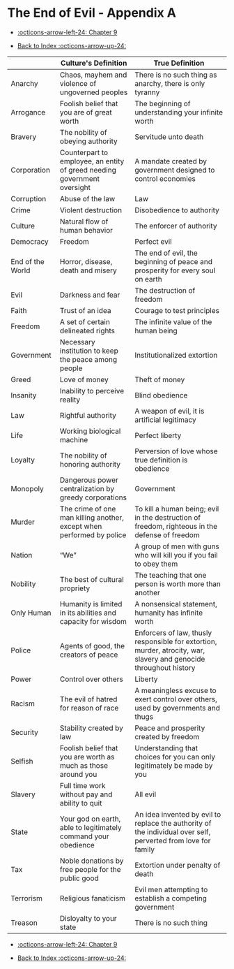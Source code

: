 # The End of Evil - Appendix A

<div class="grid cards" markdown>

- [:octicons-arrow-left-24: Chapter 9](./Chapter_9.md)

- [Back to Index :octicons-arrow-up-24:](./index.md)

</div>

| | Culture's Definition | True Definition |
|---|---|---|
| Anarchy | Chaos, mayhem and violence of ungoverned peoples | There is no such thing as anarchy, there is only tyranny |
| Arrogance | Foolish belief that you are of great worth | The beginning of understanding your infinite worth |
| Bravery | The nobility of obeying authority | Servitude unto death |
| Corporation | Counterpart to employee, an entity of greed needing government oversight | A mandate created by government designed to control economies |
| Corruption | Abuse of the law | Law |
| Crime | Violent destruction | Disobedience to authority |
| Culture | Natural flow of human behavior | The enforcer of authority |
| Democracy | Freedom | Perfect evil |
| End of the World | Horror, disease, death and misery | The end of evil, the beginning of peace and prosperity for every soul on earth |
|  Evil | Darkness and fear | The destruction of freedom |
| Faith | Trust of an idea | Courage to test principles |
| Freedom | A set of certain delineated rights | The infinite value of the human being |
| Government | Necessary institution to keep the peace among people | Institutionalized extortion |
| Greed | Love of money | Theft of money |
| Insanity | Inability to perceive reality | Blind obedience |
| Law | Rightful authority | A weapon of evil, it is artificial legitimacy |
| Life | Working biological machine | Perfect liberty |
| Loyalty | The nobility of honoring authority | Perversion of love whose true definition is obedience |
| Monopoly | Dangerous power centralization by greedy corporations | Government |
| Murder | The crime of one man killing another, except when performed by police | To kill a human being; evil in the destruction of freedom, righteous in the defense of freedom |
| Nation | “We” | A group of men with guns who will kill you if you fail to obey them |
| Nobility | The best of cultural propriety | The teaching that one person is worth more than another |
| Only Human | Humanity is limited in its abilities and capacity for wisdom | A nonsensical statement, humanity has infinite worth |
| Police | Agents of good, the creators of peace | Enforcers of law, thusly responsible for extortion, murder, atrocity, war, slavery and genocide throughout history |
| Power | Control over others | Liberty |
| Racism | The evil of hatred for reason of race | A meaningless excuse to exert control over others, used by governments and thugs |
| Security | Stability created by law | Peace and prosperity created by freedom |
| Selfish | Foolish belief that you are worth as much as those around you | Understanding that choices for you can only legitimately be made by you |
| Slavery | Full time work without pay and ability to quit | All evil |
| State | Your god on earth, able to legitimately command your obedience | An idea invented by evil to replace the authority of the individual over self, perverted from love for family |
| Tax | Noble donations by free people for the public good | Extortion under penalty of death |
| Terrorism | Religious fanaticism | Evil men attempting to establish a competing government |
| Treason | Disloyalty to your state | There is no such thing |

<div class="grid cards" markdown>

- [:octicons-arrow-left-24: Chapter 9](./Chapter_9.md)

- [Back to Index :octicons-arrow-up-24:](./index.md)

</div>
